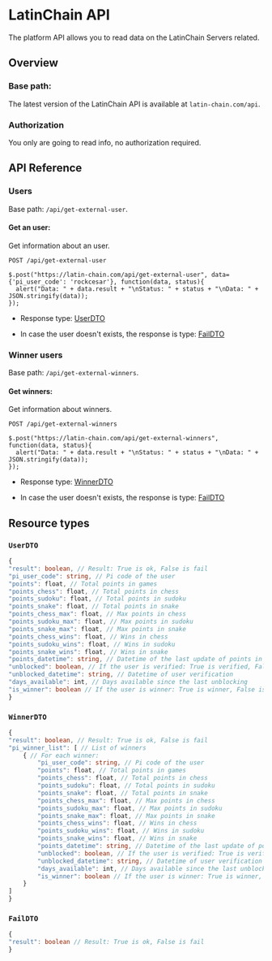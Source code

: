 # LatinChain API

The platform API allows you to read data on the LatinChain Servers related.

## Overview

### Base path:

The latest version of the LatinChain API is available at `latin-chain.com/api`.

### Authorization

You only are going to read info, no authorization required.

## API Reference

### Users

Base path: `/api/get-external-user`.

#### Get an user:

Get information about an user.

```
POST /api/get-external-user

$.post("https://latin-chain.com/api/get-external-user", data={'pi_user_code': 'rockcesar'}, function(data, status){
  alert("Data: " + data.result + "\nStatus: " + status + "\nData: " + JSON.stringify(data));
});
```

* Response type: [UserDTO](#UserDTO)

* In case the user doesn't exists, the response is type: [FailDTO](#FailDTO)

### Winner users

Base path: `/api/get-external-winners`.

#### Get winners:

Get information about winners.

```
POST /api/get-external-winners

$.post("https://latin-chain.com/api/get-external-winners", function(data, status){
  alert("Data: " + data.result + "\nStatus: " + status + "\nData: " + JSON.stringify(data));
});
```

* Response type: [WinnerDTO](#WinnerDTO)

* In case the user doesn't exists, the response is type: [FailDTO](#FailDTO)

## Resource types

### `UserDTO`

```typescript
{
"result": boolean, // Result: True is ok, False is fail
"pi_user_code": string, // Pi code of the user
"points": float, // Total points in games
"points_chess": float, // Total points in chess
"points_sudoku": float, // Total points in sudoku
"points_snake": float, // Total points in snake
"points_chess_max": float, // Max points in chess
"points_sudoku_max": float, // Max points in sudoku
"points_snake_max": float, // Max points in snake
"points_chess_wins": float, // Wins in chess
"points_sudoku_wins": float, // Wins in sudoku
"points_snake_wins": float, // Wins in snake
"points_datetime": string, // Datetime of the last update of points in any game
"unblocked": boolean, // If the user is verified: True is verified, False is not verified
"unblocked_datetime": string, // Datetime of user verification
"days_available": int, // Days available since the last unblocking
"is_winner": boolean // If the user is winner: True is winner, False is not winner
}
```

### `WinnerDTO`

```typescript
{
"result": boolean, // Result: True is ok, False is fail
"pi_winner_list": [ // List of winners
    { // For each winner:
        "pi_user_code": string, // Pi code of the user
        "points": float, // Total points in games
        "points_chess": float, // Total points in chess
        "points_sudoku": float, // Total points in sudoku
        "points_snake": float, // Total points in snake
        "points_chess_max": float, // Max points in chess
        "points_sudoku_max": float, // Max points in sudoku
        "points_snake_max": float, // Max points in snake
        "points_chess_wins": float, // Wins in chess
        "points_sudoku_wins": float, // Wins in sudoku
        "points_snake_wins": float, // Wins in snake
        "points_datetime": string, // Datetime of the last update of points in any game
        "unblocked": boolean, // If the user is verified: True is verified, False is not verified
        "unblocked_datetime": string, // Datetime of user verification
        "days_available": int, // Days available since the last unblocking
        "is_winner": boolean // If the user is winner: True is winner, False is not winner
    }
]
}
```

### `FailDTO`

```typescript
{
"result": boolean // Result: True is ok, False is fail
}
```
